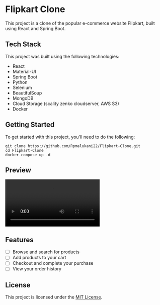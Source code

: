 # Flipkart Clone

This project is a clone of the popular e-commerce website Flipkart, built using React and Spring Boot.

## Tech Stack

This project was built using the following technologies:

- React
- Material-UI
- Spring Boot
- Python
- Selenium
- BeautifulSoup
- MongoDB
- Cloud Storage (scality zenko cloudserver, AWS S3)
- Docker

## Getting Started

To get started with this project, you'll need to do the following:

```
git clone https://github.com/Rpmalukani22/Flipkart-Clone.git
cd Flipkart-Clone
docker-compose up -d
```
## Preview
![Alt Text](preview/Flipkart-Clone-1.mp4)

## Features

- [ ] Browse and search for products
- [ ] Add products to your cart
- [ ] Checkout and complete your purchase
- [ ] View your order history

## License

This project is licensed under the [MIT License](https://opensource.org/licenses/MIT).
